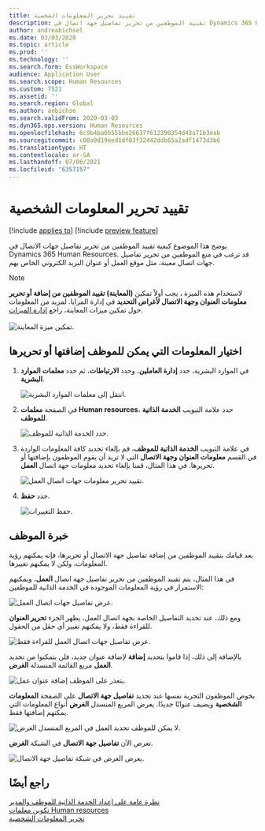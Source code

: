 ```yaml
---
title: تقييد تحرير المعلومات الشخصية
description: تقييد الموظفين من تحرير تفاصيل جهة اتصال في Dynamics 365 Human Resources.
author: andreabichsel
ms.date: 03/03/2020
ms.topic: article
ms.prod: ''
ms.technology: ''
ms.search.form: EssWorkspace
audience: Application User
ms.search.scope: Human Resources
ms.custom: 7521
ms.assetid: ''
ms.search.region: Global
ms.author: anbichse
ms.search.validFrom: 2020-03-03
ms.dyn365.ops.version: Human Resources
ms.openlocfilehash: 6c9b4ba6b55bbe26637f612390354d43a71b3eab
ms.sourcegitcommit: c08a9d19eed1df03f32442ddb65a2adf1473d3b6
ms.translationtype: HT
ms.contentlocale: ar-SA
ms.lasthandoff: 07/06/2021
ms.locfileid: "6357157"
---
```

# <a name="restrict-editing-of-personal-information"></a>تقييد تحرير المعلومات الشخصية

[!include [applies to](../includes/applies-to-hr.md)]
[!include [preview feature](./includes/preview-feature.md)]

يوضح هذا الموضوع كيفية تقييد الموظفين من تحرير تفاصيل جهات الاتصال في Dynamics 365 Human Resources. قد ترغب في منع الموظفين من تحرير تفاصيل جهات اتصال معينة، مثل موقع العمل أو عنوان البريد الكتروني الخاص بهم.

> [!NOTE]
> لاستخدام هذه الميزة ، يجب أولاً تمكين **(المعاينة) تقييد الموظفين من إضافة أو تحرير معلومات العنوان وجهة الاتصال لأغراض التحديد** في إدارة المزايا. لمزيد من المعلومات حول تمكين ميزات المعاينة، راجع [إدارة الميزات](hr-admin-manage-features.md).<br><br>![تمكين ميزة المعاينة.](./media/hr-employee-self-service-restrict-enable.png)

## <a name="choose-the-information-an-employee-can-add-or-edit"></a>اختيار المعلومات التي يمكن للموظف إضافتها أو تحريرها

1. في الموارد البشرية، حدد **إدارة العاملين**، وحدد **الارتباطات**، ثم حدد **معلمات الموارد البشرية**.

   ![انتقل إلى معلمات الموارد البشرية.](./media/hr-employee-self-service-human-resources-parameters.png)

2. في الصفحة **معلمات Human resources**، حدد علامة التبويب **الخدمة الذاتية للموظف**.

   ![حدد الخدمة الذاتية للموظف.](./media/hr-employee-self-service-tab.png)

3. في علامة التبويب **الخدمة الذاتية للموظف**، قم بإلغاء تحديد كافة المعلومات الواردة في القسم **معلومات العنوان وجهة الاتصال** التي لا تريد أن يقوم الموظفون بإضافتها أو تحريرها. في هذا المثال، قمنا بإلغاء تحديد معلومات جهة اتصال **العمل**.

   ![تقييد تحرير معلومات جهات اتصال العمل.](./media/hr-employee-self-service-restrict-business.png)

4. حدد **حفظ**.

   ![حفظ التغييرات.](./media/hr-employee-self-service-restrict-save.png)

## <a name="employee-experience"></a>خبرة الموظف

بعد قيامك بتقييد الموظفين من إضافة تفاصيل جهة الاتصال أو تحريرها، فإنه يمكنهم رؤية المعلومات، ولكن لا يمكنهم تغييرها.

في هذا المثال، يتم تقييد الموظفين من تحرير تفاصيل جهة اتصال **العمل**، ويمكنهم الاستمرار في رؤية المعلومات الموجودة في الخدمة الذاتية للموظفين:

![عرض تفاصيل جهات اتصال العمل.](./media/hr-employee-self-service-restrict-view.png)

ومع ذلك، عند تحديد التفاصيل الخاصة بجهة اتصال العمل، يظهر الجزء **تحرير العنوان** للقراءة فقط، ولا يمكنهم تغيير أي حقل من الحقول.

![عرض تفاصيل جهات اتصال العمل للقراءة فقط.](./media/hr-employee-self-service-restrict-read-only.png)

بالإضافة إلى ذلك، إذا قاموا بتحديد **إضافة** لإضافة عنوان جديد، فلن يتمكنوا من تحديد **العمل** مربع القائمة المنسدلة **الغرض**.

![يتعذر على الموظف إضافة عنوان عمل.](./media/hr-employee-self-service-restrict-add.png)

يخوض الموظفون التجربة نفسها عند تحديد **تفاصيل جهة الاتصال** على الصفحة **المعلومات الشخصية** ويضيف عنوانًا جديدًا. يعرض المربع المنسدل **الغرض** أنواع المعلومات التي يمكنهم إضافتها فقط. 

![لا يمكن للموظف تحديد العمل في المربع المنسدل الغرض.](./media/hr-employee-self-service-restrict-purpose.png)

تعرض الآن **تفاصيل جهة الاتصال** في الشبكة **الغرض**.

![يعرض الغرض في شبكة تفاصيل جهة الاتصال.](./media/hr-employee-self-service-restrict-purpose-grid.png)

## <a name="see-also"></a>راجع أيضًا

[نظرة عامة على إعداد الخدمة الذاتية للموظف والمدير](hr-employee-manager-self-service-overview.md)<br>
[تكوين معلمات Human resources](hr-setup-parameters.md)<br>
[تحرير المعلومات الشخصية](hr-employee-manager-self-service-edit-personal-information.md)
